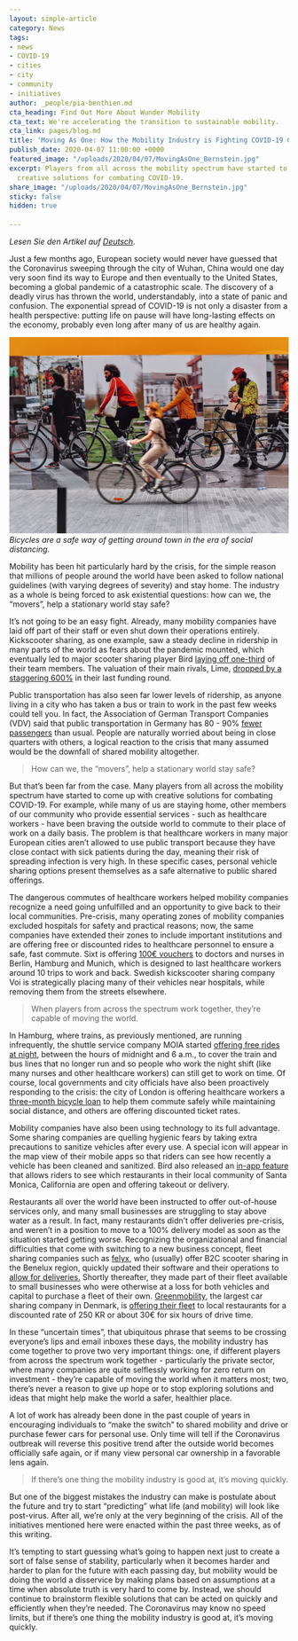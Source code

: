 ```yaml
---
layout: simple-article
category: News
tags:
- news
- COVID-19
- cities
- city
- community
- initiatives
author: _people/pia-benthien.md
cta_heading: Find Out More About Wunder Mobility
cta_text: We're accelerating the transition to sustainable mobility.
cta_link: pages/blog.md
title: 'Moving As One: How the Mobility Industry is Fighting COVID-19 Collectively'
publish_date: 2020-04-07 11:00:00 +0000
featured_image: "/uploads/2020/04/07/MovingAsOne_Bernstein.jpg"
excerpt: Players from all across the mobility spectrum have started to come up with
  creative solutions for combating COVID-19.
share_image: "/uploads/2020/04/07/MovingAsOne_Bernstein.jpg"
sticky: false
hidden: true

---
```

_Lesen Sie den Artikel auf_ [_Deutsch_](https://wundermobility.com/blog/gemeinsam-bewegen-wie-die-mobilitatsindustrie-gemeinsam-gegen-covid-19-kampft "Gemeinsam bewegen")_._

Just a few months ago, European society would never have guessed that the Coronavirus sweeping through the city of Wuhan, China would one day very soon find its way to Europe and then eventually to the United States, becoming a global pandemic of a catastrophic scale. The discovery of a deadly virus has thrown the world, understandably, into a state of panic and confusion. The exponential spread of COVID-19 is not only a disaster from a health perspective: putting life on pause will have long-lasting effects on the economy, probably even long after many of us are healthy again.

![](/uploads/2020/04/07/MovingAsOne_body.jpg)_Bicycles are a safe way of getting around town in the era of social distancing._

Mobility has been hit particularly hard by the crisis, for the simple reason that millions of people around the world have been asked to follow national guidelines (with varying degrees of severity) and stay home. The industry as a whole is being forced to ask existential questions: how can we, the “movers”, help a stationary world stay safe?

It’s not going to be an easy fight. Already, many mobility companies have laid off part of their staff or even shut down their operations entirely. Kickscooter sharing, as one example, saw a steady decline in ridership in many parts of the world as fears about the pandemic mounted, which eventually led to major scooter sharing player Bird [laying off one-third](https://www.theverge.com/2020/3/27/21197377/bird-scooter-layoff-staff-coronavirus-shutdown-sales-drop) of their team members. The valuation of their main rivals, Lime, [dropped by a staggering 600%](https://www.theinformation.com/articles/limes-valuation-may-fall-80-in-emergency-fundraising) in their last funding round.

Public transportation has also seen far lower levels of ridership, as anyone living in a city who has taken a bus or train to work in the past few weeks could tell you. In fact, the Association of German Transport Companies (VDV) said that public transportation in Germany has 80 - 90% [fewer passengers](https://www.spiegel.de/wirtschaft/coronakrise-verkehrsbetrieben-brechen-umsaetze-weg-a-b5d4fd8a-6732-4259-bb37-9e2a850dd9d9) than usual. People are naturally worried about being in close quarters with others, a logical reaction to the crisis that many assumed would be the downfall of shared mobility altogether.

> How can we, the “movers”, help a stationary world stay safe?

But that’s been far from the case. Many players from all across the mobility spectrum have started to come up with creative solutions for combating COVID-19. For example, while many of us are staying home, other members of our community who provide essential services - such as healthcare workers - have been braving the outside world to commute to their place of work on a daily basis. The problem is that healthcare workers in many major European cities aren’t allowed to use public transport because they have close contact with sick patients during the day, meaning their risk of spreading infection is very high. In these specific cases, personal vehicle sharing options present themselves as a safe alternative to public shared offerings.

The dangerous commutes of healthcare workers helped mobility companies recognize a need going unfulfilled and an opportunity to give back to their local communities. Pre-crisis, many operating zones of mobility companies excluded hospitals for safety and practical reasons; now, the same companies have extended their zones to include important institutions and are offering free or discounted rides to healthcare personnel to ensure a safe, fast commute. Sixt is offering [100€ vouchers](https://www.onvista.de/news/sixt-ermoeglicht-aerzten-und-pflegepersonal-der-staedtischen-und-staatlichen-kliniken-kostenlosen-zugang-zu-carsharing-fahrzeugen-340085539) to doctors and nurses in Berlin, Hamburg and Munich, which is designed to last healthcare workers around 10 trips to work and back. Swedish kickscooter sharing company Voi is strategically placing many of their vehicles near hospitals, while removing them from the streets elsewhere.

> When players from across the spectrum work together, they’re capable of moving the world.

In Hamburg, where trains, as previously mentioned, are running infrequently, the shuttle service company MOIA started [offering free rides at night](https://www.hamburg.de/pressearchiv-fhh/13768850/2020-03-29-bwvi-bus-und-bahn/), between the hours of midnight and 6 a.m., to cover the train and bus lines that no longer run and so people who work the night shift (like many nurses and other healthcare workers) can still get to work on time. Of course, local governments and city officials have also been proactively responding to the crisis: the city of London is offering healthcare workers a [three-month bicycle loan](https://www.theverge.com/2020/3/30/21199401/london-health-workers-ebike-free-loan-public-transport-coronavirus) to help them commute safely while maintaining social distance, and others are offering discounted ticket rates.

Mobility companies have also been using technology to its full advantage. Some sharing companies are quelling hygienic fears by taking extra precautions to sanitize vehicles after every use. A special icon will appear in the map view of their mobile apps so that riders can see how recently a vehicle has been cleaned and sanitized. Bird also released an [in-app feature ](https://www.bird.co/blog/local-restaurants-serving-takeout-delivery-bird-app/)that allows riders to see which restaurants in their local community of Santa Monica, California are open and offering takeout or delivery.

Restaurants all over the world have been instructed to offer out-of-house services only, and many small businesses are struggling to stay above water as a result. In fact, many restaurants didn’t offer deliveries pre-crisis, and weren’t in a position to move to a 100% delivery model as soon as the situation started getting worse. Recognizing the organizational and financial difficulties that come with switching to a new business concept, fleet sharing companies such as [felyx](https://felyx.com/), who (usually) offer B2C scooter sharing in the Benelux region, quickly updated their software and their operations to [allow for deliveries.](https://siliconcanals.com/news/startups/travel-mobility/lime-and-bird-pull-operations-in-europe-5-top-european-e-scooter-startups-tell-us-what-theyre-doing-to-combat-covid-19-outbreak/) Shortly thereafter, they made part of their fleet available to small businesses who were otherwise at a loss for both vehicles and capital to purchase a fleet of their own. [Greenmobility](https://www.greenmobility.com/dk/en/), the largest car sharing company in Denmark, is [offering their fleet](https://www.greenmobility.com/dk/da/samarbejde-landingpage/takeaway-koersel/) to local restaurants for a discounted rate of 250 KR or about 30€ for six hours of drive time.

In these “uncertain times”, that ubiquitous phrase that seems to be crossing everyone’s lips and email inboxes these days, the mobility industry has come together to prove two very important things: one, if different players from across the spectrum work together - particularly the private sector, where many companies are quite selflessly working for zero return on investment - they’re capable of moving the world when it matters most; two, there’s never a reason to give up hope or to stop exploring solutions and ideas that might help make the world a safer, healthier place.

A lot of work has already been done in the past couple of years in encouraging individuals to “make the switch” to shared mobility and drive or purchase fewer cars for personal use. Only time will tell if the Coronavirus outbreak will reverse this positive trend after the outside world becomes officially safe again, or if many view personal car ownership in a favorable lens again.

> If there’s one thing the mobility industry is good at, it’s moving quickly.

But one of the biggest mistakes the industry can make is postulate about the future and try to start “predicting” what life (and mobility) will look like post-virus. After all, we’re only at the very beginning of the crisis. All of the initiatives mentioned here were enacted within the past three weeks, as of this writing.

It’s tempting to start guessing what’s going to happen next just to create a sort of false sense of stability, particularly when it becomes harder and harder to plan for the future with each passing day, but mobility would be doing the world a disservice by making plans based on assumptions at a time when absolute truth is very hard to come by. Instead, we should continue to brainstorm flexible solutions that can be acted on quickly and efficiently when they’re needed. The Coronavirus may know no speed limits, but if there’s one thing the mobility industry is good at, it’s moving quickly.